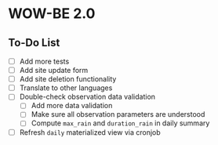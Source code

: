 # WOW-BE 2.0

## To-Do List

- [ ] Add more tests
- [ ] Add site update form
- [ ] Add site deletion functionality
- [ ] Translate to other languages
- [ ] Double-check observation data validation
  - [ ] Add more data validation
  - [ ] Make sure all observation parameters are understood
  - [ ] Compute `max_rain` and `duration_rain` in daily summary
- [ ] Refresh `daily` materialized view via cronjob
